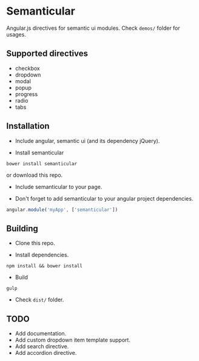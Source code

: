 # Semanticular

Angular.js directives for semantic ui modules. Check `demos/` folder for usages.

## Supported directives

 * checkbox
 * dropdown
 * modal
 * popup
 * progress
 * radio
 * tabs

## Installation

* Include angular, semantic ui (and its dependency jQuery).

* Install semanticular
```
bower install semanticular
```
or download this repo.

* Include semanticular to your page.

* Don't forget to add semanticular to your angular project dependencies.
```javascript
angular.module('myApp', ['semanticular'])
```

## Building

* Clone this repo.

* Install dependencies.
```
npm install && bower install
```

* Build
```
gulp
```

* Check `dist/` folder.

## TODO

* Add documentation.
* Add custom dropdown item template support.
* Add search directive.
* Add accordion directive.
